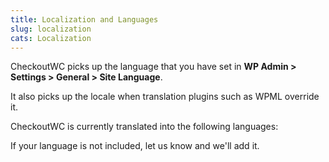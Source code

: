 ```yaml
---
title: Localization and Languages
slug: localization
cats: Localization
---
```


<p>CheckoutWC picks up the language that you have set in <strong>WP Admin &gt; Settings &gt; General &gt; Site Language</strong>.</p>
<p>It also picks up the locale when translation plugins such as WPML override it.</p>
<p>CheckoutWC is currently translated into the following languages:</p>

<p>If your language is not included, let us know and we'll add it.</p>
